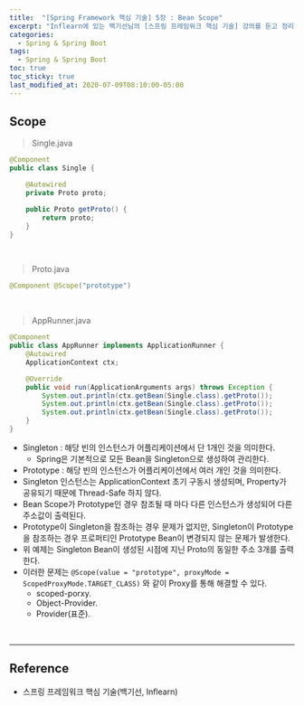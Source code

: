 ```yaml
---
title:  "[Spring Framework 핵심 기술] 5장 : Bean Scope"
excerpt: "Inflearn에 있는 백기선님의 [스프링 프레임워크 핵심 기술] 강의를 듣고 정리한 필기이다."
categories:
  - Spring & Spring Boot
tags:
  - Spring & Spring Boot
toc: true
toc_sticky: true
last_modified_at: 2020-07-09T08:10:00-05:00
---
```


## Scope

> Single.java

```java
@Component
public class Single {

    @Autowired
    private Proto proto;

    public Proto getProto() {
        return proto;
    }
}
```

<br>

> Proto.java

```java
@Component @Scope("prototype")
```

<br>

> AppRunner.java

```java
@Component
public class AppRunner implements ApplicationRunner {
    @Autowired
    ApplicationContext ctx;

    @Override
    public void run(ApplicationArguments args) throws Exception {
        System.out.println(ctx.getBean(Single.class).getProto());
        System.out.println(ctx.getBean(Single.class).getProto());
        System.out.println(ctx.getBean(Single.class).getProto());
    }
}
```

* Singleton : 해당 빈의 인스턴스가 어플리케이션에서 단 1개인 것을 의미한다.
  * Spring은 기본적으로 모든 Bean을 Singleton으로 생성하여 관리한다.
* Prototype : 해당 빈의 인스턴스가 어플리케이션에서 여러 개인 것을 의미한다.
* Singleton 인스턴스는 ApplicationContext 초기 구동시 생성되며, Property가 공유되기 때문에 Thread-Safe 하지 않다.
* Bean Scope가 Prototype인 경우 참조될 때 마다 다른 인스턴스가 생성되어 다른 주소값이 출력된다.
* Prototype이 Singleton을 참조하는 경우 문제가 없지만, Singleton이 Prototype을 참조하는 경우 프로퍼티인 Prototype Bean이 변경되지 않는 문제가 발생한다.
* 위 예제는 Singleton Bean이 생성된 시점에 지닌 Proto의 동일한 주소 3개를 출력한다.
* 이러한 문제는 `@Scope(value = "prototype", proxyMode = ScopedProxyMode.TARGET_CLASS)` 와 같이 Proxy를 통해 해결할 수 있다.
  * scoped-porxy.
  * Object-Provider.
  * Provider(표준).

<br>

---

## Reference

*	스프링 프레임워크 핵심 기술(백기선, Inflearn)
